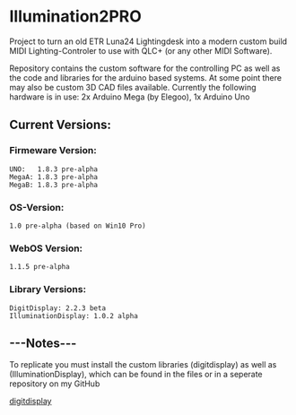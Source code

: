 # Illumination2PRO

Project to turn an old ETR Luna24 Lightingdesk into a modern custom build MIDI Lighting-Controler to use with QLC+ (or any other MIDI Software).

Repository contains the custom software for the controlling PC as well as the code and libraries for the arduino based systems.
At some point there may also be custom 3D CAD files available.
Currently the following hardware is in use: 2x Arduino Mega (by Elegoo), 1x Arduino Uno

## Current Versions:

  ### Firmeware Version:
  
    UNO:   1.8.3 pre-alpha
    MegaA: 1.8.3 pre-alpha
    MegaB: 1.8.3 pre-alpha

  ### OS-Version:
  
    1.0 pre-alpha (based on Win10 Pro)

  ### WebOS Version:
  
    1.1.5 pre-alpha

  ### Library Versions:

    DigitDisplay: 2.2.3 beta
    IlluminationDisplay: 1.0.2 alpha

## ---Notes---

To replicate you must install the custom libraries (digitdisplay) as well as (IlluminationDisplay), which can be found in the files or in a seperate repository on my GitHub </br>

[digitdisplay](https://github.com/ClarkLiam/digitdisplay)

